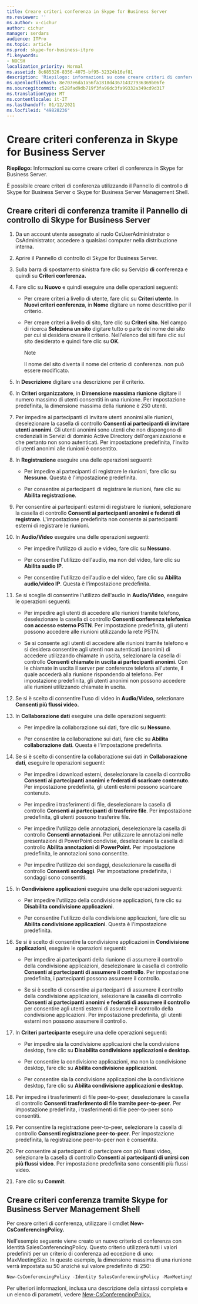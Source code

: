 ```yaml
---
title: Creare criteri conferenza in Skype for Business Server
ms.reviewer: ''
ms.author: v-cichur
author: cichur
manager: serdars
audience: ITPro
ms.topic: article
ms.prod: skype-for-business-itpro
f1.keywords:
- NOCSH
localization_priority: Normal
ms.assetid: 8c685326-8356-4075-bf95-32324b16ef81
description: 'Riepilogo: informazioni su come creare criteri di conferenza in Skype for Business Server.'
ms.openlocfilehash: 8e707e6da1a56fa1818d436714327936369b06fe
ms.sourcegitcommit: c528fad9db719f3fa96dc3fa99332a349cd9d317
ms.translationtype: MT
ms.contentlocale: it-IT
ms.lasthandoff: 01/12/2021
ms.locfileid: "49828236"
---
```

# <a name="create-conferencing-policies-in-skype-for-business-server"></a>Creare criteri conferenza in Skype for Business Server
 
**Riepilogo:** Informazioni su come creare criteri di conferenza in Skype for Business Server.
  
È possibile creare criteri di conferenza utilizzando il Pannello di controllo di Skype for Business Server o Skype for Business Server Management Shell.
  
## <a name="create-conferencing-policies-by-using-skype-for-business-server-control-panel"></a>Creare criteri di conferenza tramite il Pannello di controllo di Skype for Business Server

1. Da un account utente assegnato al ruolo CsUserAdministrator o CsAdministrator, accedere a qualsiasi computer nella distribuzione interna.
    
2. Aprire il Pannello di controllo di Skype for Business Server.
    
3. Sulla barra di spostamento sinistra fare clic su Servizio **di** conferenza e quindi su **Criteri conferenza.**
    
4. Fare clic su **Nuovo** e quindi eseguire una delle operazioni seguenti:
    
   - Per creare criteri a livello di utente, fare clic su **Criteri utente**. In **Nuovi criteri conferenza**, in **Nome** digitare un nome descrittivo per il criterio.
    
   - Per creare criteri a livello di sito, fare clic su **Criteri sito**. Nel campo di ricerca **Seleziona un sito** digitare tutto o parte del nome dei sito per cui si desidera creare il criterio. Nell'elenco dei siti fare clic sul sito desiderato e quindi fare clic su **OK**.
    
     > [!NOTE]
     > Il nome del sito diventa il nome del criterio di conferenza. non può essere modificato. 
  
5. In **Descrizione** digitare una descrizione per il criterio.
    
6. In **Criteri organizzatore**, in **Dimensione massima riunione** digitare il numero massimo di utenti consentiti in una riunione. Per impostazione predefinita, la dimensione massima della riunione è 250 utenti.
    
7. Per impedire ai partecipanti di invitare utenti anonimi alle riunioni, deselezionare la casella di controllo **Consenti ai partecipanti di invitare utenti anonimi**. Gli utenti anonimi sono utenti che non dispongono di credenziali in Servizi di dominio Active Directory dell'organizzazione e che pertanto non sono autenticati. Per impostazione predefinita, l'invito di utenti anonimi alle riunioni è consentito.
    
8. In **Registrazione** eseguire una delle operazioni seguenti:
    
   - Per impedire ai partecipanti di registrare le riunioni, fare clic su **Nessuno**. Questa è l'impostazione predefinita.
    
   - Per consentire ai partecipanti di registrare le riunioni, fare clic su **Abilita registrazione**.
    
9. Per consentire ai partecipanti esterni di registrare le riunioni, selezionare la casella di controllo **Consenti ai partecipanti anonimi e federati di registrare**. L'impostazione predefinita non consente ai partecipanti esterni di registrare le riunioni.
    
10. In **Audio/Video** eseguire una delle operazioni seguenti:
    
    - Per impedire l'utilizzo di audio e video, fare clic su **Nessuno**.
    
    - Per consentire l'utilizzo dell'audio, ma non del video, fare clic su **Abilita audio IP**.
    
    - Per consentire l'utilizzo dell'audio e del video, fare clic su **Abilita audio/video IP**. Questa è l'impostazione predefinita.
    
11. Se si sceglie di consentire l'utilizzo dell'audio in **Audio/Video**, eseguire le operazioni seguenti:
    
    - Per impedire agli utenti di accedere alle riunioni tramite telefono, deselezionare la casella di controllo **Consenti conferenza telefonica con accesso esterno PSTN**. Per impostazione predefinita, gli utenti possono accedere alle riunioni utilizzando la rete PSTN.
    
    - Se si consente agli utenti di accedere alle riunioni tramite telefono e si desidera consentire agli utenti non autenticati (anonimi) di accedere utilizzando chiamate in uscita, selezionare la casella di controllo **Consenti chiamate in uscita ai partecipanti anonimi**. Con le chiamate in uscita il server per conferenze telefona all'utente, il quale accederà alla riunione rispondendo al telefono. Per impostazione predefinita, gli utenti anonimi non possono accedere alle riunioni utilizzando chiamate in uscita.
    
12. Se si è scelto di consentire l'uso di video in **Audio/Video,** selezionare **Consenti più flussi video.**
    
13. In **Collaborazione dati** eseguire una delle operazioni seguenti:
    
    - Per impedire la collaborazione sui dati, fare clic su **Nessuno**.
    
    - Per consentire la collaborazione sui dati, fare clic su **Abilita collaborazione dati**. Questa è l'impostazione predefinita.
    
14. Se si è scelto di consentire la collaborazione sui dati in **Collaborazione dati**, eseguire le operazioni seguenti:
    
    - Per impedire i download esterni, deselezionare la casella di controllo **Consenti ai partecipanti anonimi e federati di scaricare contenuto**. Per impostazione predefinita, gli utenti esterni possono scaricare contenuto.
    
    - Per impedire i trasferimenti di file, deselezionare la casella di controllo **Consenti ai partecipanti di trasferire file**. Per impostazione predefinita, gli utenti possono trasferire file.
    
    - Per impedire l'utilizzo delle annotazioni, deselezionare la casella di controllo **Consenti annotazioni**. Per utilizzare le annotazioni nelle presentazioni di PowerPoint condivise, deselezionare la casella di controllo **Abilita annotazioni di PowerPoint.** Per impostazione predefinita, le annotazioni sono consentite.
    
    - Per impedire l'utilizzo dei sondaggi, deselezionare la casella di controllo **Consenti sondaggi**. Per impostazione predefinita, i sondaggi sono consentiti.
    
15. In **Condivisione applicazioni** eseguire una delle operazioni seguenti:
    
    - Per impedire l'utilizzo della condivisione applicazioni, fare clic su **Disabilita condivisione applicazioni**.
    
    - Per consentire l'utilizzo della condivisione applicazioni, fare clic su **Abilita condivisione applicazioni**. Questa è l'impostazione predefinita.
    
16. Se si è scelto di consentire la condivisione applicazioni in **Condivisione applicazioni**, eseguire le operazioni seguenti:
    
    - Per impedire ai partecipanti della riunione di assumere il controllo della condivisione applicazioni, deselezionare la casella di controllo **Consenti ai partecipanti di assumere il controllo**. Per impostazione predefinita, i partecipanti possono assumere il controllo.
    
    - Se si è scelto di consentire ai partecipanti di assumere il controllo della condivisione applicazioni, selezionare la casella di controllo **Consenti ai partecipanti anonimi e federati di assumere il controllo** per consentire agli utenti esterni di assumere il controllo della condivisione applicazioni. Per impostazione predefinita, gli utenti esterni non possono assumere il controllo.
    
17. In **Criteri partecipante** eseguire una delle operazioni seguenti:
    
    - Per impedire sia la condivisione applicazioni che la condivisione desktop, fare clic su **Disabilita condivisione applicazioni e desktop**.
    
    - Per consentire la condivisione applicazioni, ma non la condivisione desktop, fare clic su **Abilita condivisione applicazioni**.
    
    - Per consentire sia la condivisione applicazioni che la condivisione desktop, fare clic su **Abilita condivisione applicazioni e desktop**.
    
18. Per impedire i trasferimenti di file peer-to-peer, deselezionare la casella di controllo **Consenti trasferimento di file tramite peer-to-peer**. Per impostazione predefinita, i trasferimenti di file peer-to-peer sono consentiti.
    
19. Per consentire la registrazione peer-to-peer, selezionare la casella di controllo **Consenti registrazione peer-to-peer**. Per impostazione predefinita, la registrazione peer-to-peer non è consentita.
    
20. Per consentire ai partecipanti di partecipare con più flussi video, selezionare la casella di controllo **Consenti ai partecipanti di unirsi con più flussi video**. Per impostazione predefinita sono consentiti più flussi video.
    
21. Fare clic su **Commit**.
    
## <a name="create-conferencing-policies-by-using-skype-for-business-server-management-shell"></a>Creare criteri conferenza tramite Skype for Business Server Management Shell

Per creare criteri di conferenza, utilizzare il cmdlet **New-CsConferencingPolicy.**
  
Nell'esempio seguente viene creato un nuovo criterio di conferenza con Identità SalesConferencingPolicy. Questo criterio utilizzerà tutti i valori predefiniti per un criterio di conferenza ad eccezione di uno: MaxMeetingSize. In questo esempio, la dimensione massima di una riunione verrà impostata su 50 anziché sul valore predefinito di 250:
  
```PowerShell
New-CsConferencingPolicy -Identity SalesConferencingPolicy -MaxMeetingSize 50
```

Per ulteriori informazioni, inclusa una descrizione della sintassi completa e un elenco di parametri, vedere [New-CsConferencingPolicy.](https://docs.microsoft.com/powershell/module/skype/new-csconferencingpolicy?view=skype-ps)
  

